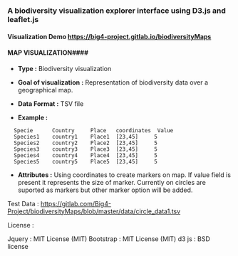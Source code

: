 ### A biodiversity visualization explorer interface using D3.js and leaflet.js

#### Visualization Demo https://big4-project.gitlab.io/biodiversityMaps

#### MAP VISUALIZATION####

  - __Type :__  Biodiversity visualization 

  - __Goal of visualization :__  Representation of biodiversity data over a geographical map.

  - __Data Format :__ TSV file
  
  - __Example :__
  
  ```
    Specie      Country     Place   coordinates  Value    
    Species1    country1    Place1  [23,45]     5
    Species2    country2    Place2  [23,45]     5
    Species3    country3    Place3  [23,45]     5
    Species4    country4    Place4  [23,45]     5
    Species5    country5    Place5  [23,45]     5
```

 - __Attributes :__ Using coordinates to create markers on map. If value field is present it represents the size of marker. Currently on circles are suported as markers but other marker option will be added.
 

Test Data : https://gitlab.com/Big4-Project/biodiversityMaps/blob/master/data/circle_data1.tsv

License : 

Jquery : MIT License (MIT) 
Bootstrap : MIT License (MIT)
d3 js :  BSD license
